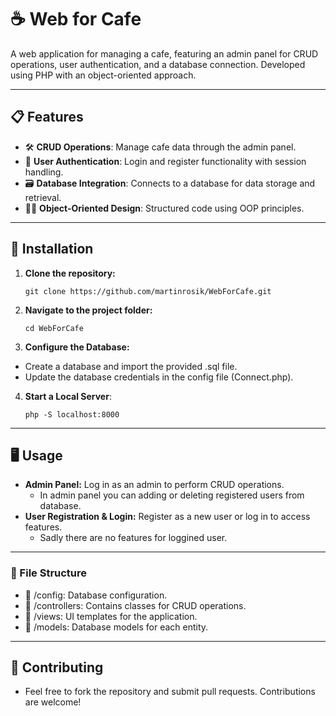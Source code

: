 # ☕ Web for Cafe

A web application for managing a cafe, featuring an admin panel for CRUD operations, user authentication, and a database connection. Developed using PHP with an object-oriented approach.

---

## 📋 Features

- 🛠️ **CRUD Operations**: Manage cafe data through the admin panel.
- 🔐 **User Authentication**: Login and register functionality with session handling.
- 🗃️ **Database Integration**: Connects to a database for data storage and retrieval.
- 🧑‍💻 **Object-Oriented Design**: Structured code using OOP principles.

---

## 🚀 Installation

1. **Clone the repository:**
    ```
    git clone https://github.com/martinrosik/WebForCafe.git
    ```
2. **Navigate to the project folder:**
    ```
    cd WebForCafe
    ```
3. **Configure the Database:**

- Create a database and import the provided .sql file.
- Update the database credentials in the config file (Connect.php).
    
4. **Start a Local Server**:
    ```
    php -S localhost:8000
    ```

---
    
## 🖥️ Usage
  - **Admin Panel:** Log in as an admin to perform CRUD operations.
    - In admin panel you can adding or deleting registered users from database.
  - **User Registration & Login:** Register as a new user or log in to access features.
    - Sadly there are no features for loggined user.
---

### 📂 File Structure
- 📁 /config: Database configuration.
- 📁 /controllers: Contains classes for CRUD operations.
- 📁 /views: UI templates for the application.
- 📁 /models: Database models for each entity.

---

## 🤝 Contributing
- Feel free to fork the repository and submit pull requests. Contributions are welcome!
